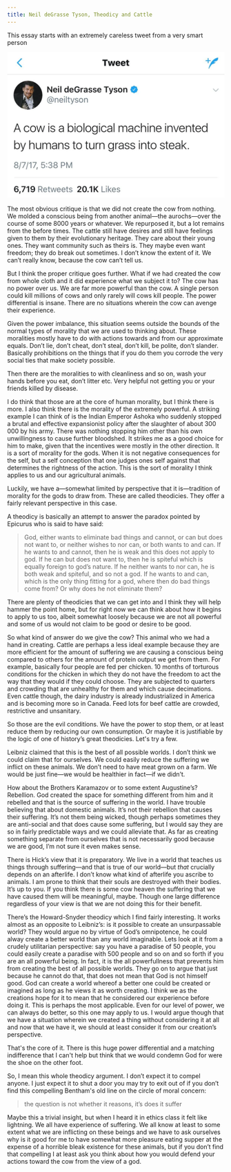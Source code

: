 ```yaml
---
title: Neil deGrasse Tyson, Theodicy and Cattle
---
```


This essay starts with an extremely careless tweet from a very smart person 

![NDT on Cattle](/assets/images/NDT-steak.webp)

The most obvious critique is that we did not create the cow from nothing. We molded a conscious being from another animal—the aurochs—over the course of some 8000 years or whatever. We repurposed it, but a lot remains from the before times. The cattle still have desires and still have feelings given to them by their evolutionary heritage. They care about their young ones. They want community such as theirs is. They maybe even want freedom; they do break out sometimes. I don’t know the extent of it. We can’t really know, because the cow can’t tell us. 

But I think the proper critique goes further. What if we had created the cow from whole cloth and it did experience what we subject it to? The cow has no power over us. We are far more powerful than the cow. A single person could kill millions of cows and only rarely will cows kill people. The power differential is insane. There are no situations wherein the cow can avenge their experience.

Given the power imbalance, this situation seems outside the bounds of the normal types of morality that we are used to thinking about. These moralities mostly have to do with actions towards and from our approximate equals. Don’t lie, don’t cheat, don’t steal, don’t kill, be polite, don’t slander. Basically prohibitions on the things that if you do them you corrode the very social ties that make society possible. 

Then there are the moralities to with cleanliness and so on, wash your hands before you eat, don’t litter etc. Very helpful not getting you or your friends killed by disease.

I do think that those are at the core of human morality, but I think there is more. I also think there is the morality of the extremely powerful. A striking example I can think of is the Indian Emperor Ashoka who suddenly stopped a brutal and effective expansionist policy after the slaughter of about 300 000 by his army. There was nothing stopping him other than his own unwillingness to cause further bloodshed. It strikes me as a good choice for him to make, given that the incentives were mostly in the other direction. It is a sort of morality for the gods. When it is not negative consequences for the self, but a self conception that one judges ones self against that determines the rightness of the action. This is the sort of morality I think applies to us and our agricultural animals. 

Luckily, we have a—somewhat limited by perspective that it is—tradition of morality for the gods to draw from. These are called theodicies. They offer a fairly relevant perspective in this case.

A theodicy is basically an attempt to answer the paradox pointed by Epicurus who is said to have said:

> God, either wants to eliminate bad things and cannot, or can but does not want to, or neither wishes to nor can, or both wants to and can. If he wants to and cannot, then he is weak and this does not apply to god. If he can but does not want to, then he is spiteful which is equally foreign to god’s nature. If he neither wants to nor can, he is both weak and spiteful, and so not a god. If he wants to and can, which is the only thing fitting for a god, where then do bad things come from? Or why does he not eliminate them?

There are plenty of theodicies that we can get into and I think they will help hammer the point home, but for right now we can think about how it begins to apply to us too, albeit somewhat loosely because we are not all powerful and some of us would not claim to be good or desire to be good. 

So what kind of answer do we give the cow? This animal who we had a hand in creating. Cattle are perhaps a less ideal example because they are more efficient for the amount of suffering we are causing a conscious being compared to others for the amount of protein output we get from them. For example, basically four people are fed per chicken. 10 months of torturous conditions for the chicken in which they do not have the freedom to act the way that they would if they could choose. They are subjected to quarters and crowding that are unhealthy for them and which cause decimations. Even cattle though, the dairy industry is already industrialized in America and is becoming more so in Canada. Feed lots for beef cattle are crowded, restrictive and unsanitary. 

So those are the evil conditions. We have the power to stop them, or at least reduce them by reducing our own consumption. Or maybe it is justifiable by the logic of one of history’s great theodicies. Let's try a few.

Leibniz claimed that this is the best of all possible worlds. I don’t think we could claim that for ourselves. We could easily reduce the suffering we inflict on these animals. We don’t need to have meat grown on a farm. We would be just fine—we would be healthier in fact—if we didn’t.

How about the Brothers Karamazov or to some extent Augustine’s? Rebellion. God created the space for something different from him and it rebelled and that is the source of suffering in the world. I have trouble believing that about domestic animals. It’s not their rebellion that causes their suffering. It’s not them being wicked, though perhaps sometimes they are anti-social and that does cause some suffering, but I would say they are so in fairly predictable ways and we could alleviate that. As far as creating something separate from ourselves that is not necessarily good because we are good, I’m not sure it even makes sense. 

There is Hick’s view that it is preparatory. We live in a world that teaches us things through suffering—and that is true of our world—but _that_ crucially depends on an afterlife. I don’t know what kind of afterlife you ascribe to animals. I am prone to think that their souls are destroyed with their bodies. It’s up to you. If you think there is some cow heaven the suffering that we have caused them will be meaningful, maybe. Though one large difference regardless of your view is that we are not doing this for their benefit. 

There’s the Howard-Snyder theodicy which I find fairly interesting. It works almost as an opposite to Leibniz’s: is it possible to create an unsurpassable world? They would argue no by virtue of God’s omnipotence, he could alway create a better world than any world imaginable. Lets look at it from a crudely utilitarian perspective: say you have a paradise of 50 people, you could easily create a paradise with 500 people and so on and so forth if you are an all powerful being. In fact, it is the all powerfullness that prevents him from creating the best of all possible worlds. They go on to argue that just because he cannot do that, that does not mean that God is not himself good. God can create a world whereof a better one could be created or imagined as long as he views it as worth creating. I think we as the creations hope for it to mean that he considered our experience before doing it. This is perhaps the most applicable. Even for our level of power, we can always do better, so this one may apply to us. I would argue though that we have a situation wherein we created a thing without considering it at all and now that we have it, we should at least consider it from our creation’s perspective.

That's the core of it. There is this huge power differential and a matching indifference that I can't help but think that we would condemn God for were the shoe on the other foot. 

So, I mean this whole theodicy argument. I don’t expect it to compel anyone. I just expect it to shut a door you may try to exit out of if you don’t find this compelling Bentham's old line on the circle of moral concern:

>the question is not whether it reasons, it’s does it suffer

Maybe this a trivial insight, but when I heard it in ethics class it felt like lightning. We all have experience of suffering. We all know at least to some extent what we are inflicting on these beings and we have to ask ourselves why is it good for me to have somewhat more pleasure eating supper at the expense of a horrible bleak existence for these animals, but if you don’t find that compelling I at least ask you think about how you would defend your actions toward the cow from the view of a god. 